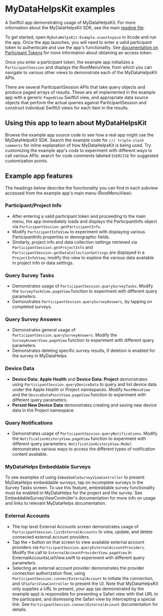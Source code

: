# MyDataHelpsKit examples

A SwiftUI app demonstrating usage of MyDataHelpsKit. For more information about the MyDataHelpsKit SDK, see the main [readme file](https://github.com/CareEvolution/MyDataHelpsKit-iOS).

To get started, open `MyDataHelpsKit-Example.xcworkspace` in Xcode and run the app. Once the app launches, you will need to enter a valid participant token to authenticate and use the app's functionality. See [documentation on Participant Tokens](https://developer.mydatahelps.org/sdk/participant_tokens.html) for more information about obtaining an access token.

Once you enter a participant token, the example app initializes a `ParticipantSession` and displays the RootMenuView, from which you can navigate to various other views to demonstrate each of the MyDataHelpsKit APIs.

There are several ParticipantSession APIs that take query objects and produce paged arrays of results. These are all implemented in the example app with a generic `PagedView` SwiftUI view, and appropriate data source objects that perform the actual queries against ParticipantSession and construct individual SwiftUI views for each item in the results.

## Using this app to learn about MyDataHelpsKit

Browse the example app source code to see how a real app might use the MyDataHelpsKit SDK. Search the example code for `/// triple-slash comments` for inline explanation of how MyDataHelpsKit is being used. Try customizing the example app's code to experiment with different ways to call various APIs: search for code comments labeled `EXERCISE` for suggested customization points.

## Example app features

The headings below describe the functionality you can find in each subview accessed from the example app's main menu (RootMenuView):

### Participant/Project Info

- After entering a valid participant token and proceeding to the main menu, the app immediately loads and displays the ParticipantInfo object via `ParticipantSession.getParticipantInfo`.
- Modify `ParticipantInfoView` to experiment with displaying various ParticipantInfo properties or demographic fields.
- Similarly, project info and data collection settings retrieved via `ParticipantSession.getProjectInfo` and `ParticipantSession.getDataCollectionSettings` are displayed in a `ProjectInfoView`; modify this view to explore the various data available in project info or data settings.

### Query Survey Tasks

- Demonstrates usage of `ParticipantSession.querySurveyTasks`. Modify the `SurveyTaskView.pageView` function to experiment with different query parameters.
- Demonstrates `ParticipantSession.querySurveyAnswers`, by tapping on completed surveys.

### Query Survey Answers

- Demonstrates general usage of `ParticipantSession.querySurveyAnswers`. Modify the `SurveyAnswerView.pageView` function to experiment with different query parameters.
- Demonstrates deleting specific survey results, if deletion is enabled for the survey in MyDataHelps.

### Device Data

- **Device Data: Apple Health** and **Device Data: Project** demonstrates using `ParticipantSession.queryDeviceData` to query and list device data under the Apple Health or Project namespaces. Modify `RootMenuView` and the `DeviceDataPointView.pageView` function to experiment with different query parameters.
- **Persist New Device Data** demonstrates creating and saving new device data in the Project namespace.

### Query Notifications

- Demonstrates usage of `ParticipantSession.queryNotifications`. Modify the `NotificationHistoryView.pageView` function to experiment with different query parameters. `NotificationHistoryView.Model` demonstrates various ways to access the different types of notification content available.

### MyDataHelps Embeddable Surveys

To see examples of using `EmbeddableSurveyViewController` to present MyDataHelps embeddable surveys, tap on incomplete surveys in the Survey Tasks screen. To use this feature, embeddable survey functionality must be enabled in MyDataHelps for the project and the survey. See EmbeddableSurveyViewController's documentation for more info on usage and links to relevant MyDataHelps documentation.

### External Accounts

- The top level External Accounts screen demonstrates usage of `ParticipantSession.listExternalAccounts` to view, update, and delete connected external account providers.
- Tap the `+` button on that screen to view available external account providers via `ParticipantSession.queryExternalAccountProviders`. Modify the call to `ExternalAccountProviderView.pageView` in ExternalAccountsListView.swift to experiment with different query parameters.
- Selecting an external account provider demonstrates the provider connection authorization flow, using `ParticipantSession.connectExternalAccount` to initiate the connection, and `SFSafariViewController` to present the UI. Note that MyDataHelpsKit only supplies a URL to present, your app (as demonstrated by the example app) is responsible for presenting a Safari view with that URL to the participant, and dismissing the Safari view by intercepting a special link. See `ParticipantSession.connectExternalAccount` documentation for details.
